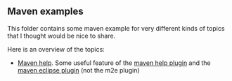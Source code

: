 ## Maven examples
This folder contains some maven example for very different kinds of topics that I thought would be nice to share.

Here is an overview of the topics:

- [Maven help](./maven-help). Some useful feature of the [maven help plugin](http://maven.apache.org/plugins/maven-help-plugin/)  and the [maven eclipse plugin](http://maven.apache.org/plugins/maven-eclipse-plugin/) (not the m2e plugin)